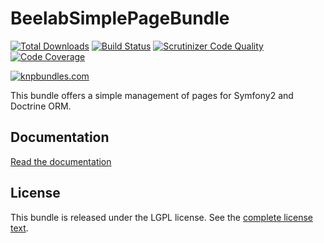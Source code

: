 BeelabSimplePageBundle
===============

[![Total Downloads](https://poser.pugx.org/beelab/simple-page-bundle/downloads.png)](https://packagist.org/packages/beelab/simple-page-bundle) [![Build Status](https://travis-ci.org/Bee-Lab/BeelabSimplePageBundle.png?branch=master)](https://travis-ci.org/Bee-Lab/BeelabSimplePageBundle) [![Scrutinizer Code Quality](https://scrutinizer-ci.com/g/Bee-Lab/BeelabSimplePageBundle/badges/quality-score.png?b=master)](https://scrutinizer-ci.com/g/Bee-Lab/BeelabSimplePageBundle/?branch=master) [![Code Coverage](https://scrutinizer-ci.com/g/Bee-Lab/BeelabSimplePageBundle/badges/coverage.png?b=master)](https://scrutinizer-ci.com/g/Bee-Lab/BeelabSimplePageBundle/?branch=master)

[![knpbundles.com](http://knpbundles.com/Bee-Lab/BeelabSimplePageBundle/badge)](http://knpbundles.com/Bee-Lab/BeelabSimplePageBundle)

This bundle offers a simple management of pages for Symfony2 and Doctrine ORM.

Documentation
-------------

[Read the documentation](Resources/doc/index.md)

License
-------

This bundle is released under the LGPL license. See the [complete license text](Resources/meta/LICENSE).
